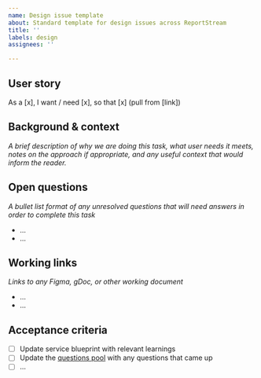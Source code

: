 ```yaml
---
name: Design issue template
about: Standard template for design issues across ReportStream
title: ''
labels: design
assignees: ''

---
```


## User story

As a [x], I want / need [x], so that [x] (pull from [link])

## Background & context

_A brief description of why we are doing this task, what user needs it meets, notes on the
approach if appropriate, and any useful context that would inform the reader._

## Open questions

_A bullet list format of any unresolved questions that will need answers in order to complete this
task_

-   ...
-   ...

## Working links

_Links to any Figma, gDoc, or other working document_

-   ...
-   ...

## Acceptance criteria

-   [ ] Update service blueprint with relevant learnings
-   [ ] Update the [questions pool](https://docs.google.com/spreadsheets/d/1THH9Ekj5renvIwSpl-6SzzyUJ5tuNcH76l4GTiboQXE/edit#gid=0) with any questions that came up
-   [ ] ...
